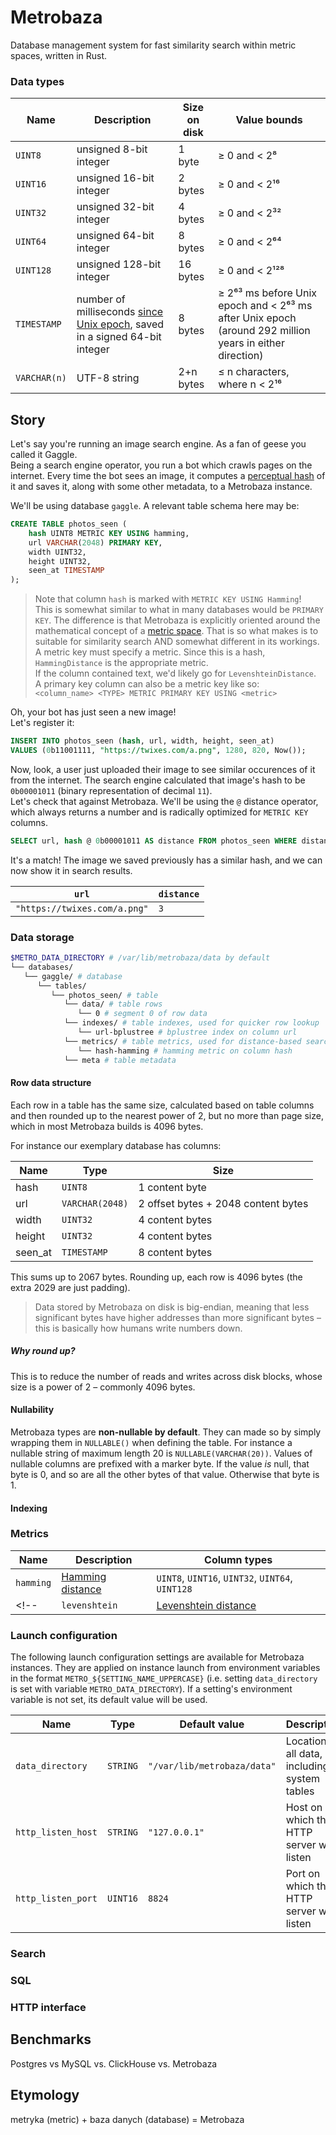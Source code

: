 # Metrobaza

Database management system for fast similarity search within metric spaces, written in Rust.

### Data types

| Name | Description | Size on disk | Value bounds |
| --- | --- | --- | -- |
| `UINT8` | unsigned 8-bit integer | 1 byte | ≥ 0 and < 2⁸ |
| `UINT16` | unsigned 16-bit integer | 2 bytes | ≥ 0 and < 2¹⁶ |
| `UINT32` | unsigned 32-bit integer | 4 bytes | ≥ 0 and < 2³² |
| `UINT64` | unsigned 64-bit integer | 8 bytes | ≥ 0 and < 2⁶⁴ |
| `UINT128` | unsigned 128-bit integer | 16 bytes | ≥ 0 and < 2¹²⁸ |
| `TIMESTAMP` | number of milliseconds [since Unix epoch](https://en.wikipedia.org/wiki/Unix_time), saved in a signed 64-bit integer | 8 bytes | ≥ 2⁶³ ms before Unix epoch and < 2⁶³ ms after Unix epoch (around 292 million years in either direction) |
| `VARCHAR(n)` | UTF-8 string | 2+n bytes | ≤ n characters, where n < 2¹⁶ |

## Story

Let's say you're running an image search engine. As a fan of geese you called it Gaggle.  
Being a search engine operator, you run a bot which crawls pages on the internet.
Every time the bot sees an image, it computes a [perceptual hash](https://en.wikipedia.org/wiki/Perceptual_hashing)
of it and saves it, along with some other metadata, to a Metrobaza instance.

We'll be using database `gaggle`. A relevant table schema here may be:

```SQL
CREATE TABLE photos_seen (
    hash UINT8 METRIC KEY USING hamming,
    url VARCHAR(2048) PRIMARY KEY,
    width UINT32,
    height UINT32,
    seen_at TIMESTAMP
);
```

> Note that column `hash` is marked with `METRIC KEY USING Hamming`!  
This is somewhat similar to what in many databases would be `PRIMARY KEY`.
The difference is that Metrobaza is explicitly oriented around the mathematical concept of
a [metric space](https://en.wikipedia.org/wiki/Metric_space). That is so what makes is to suitable for similarity search
AND somewhat different in its workings.  
A metric key must specify a metric. Since this is a hash, `HammingDistance` is the appropriate metric.  
If the column contained text, we'd likely go for `LevenshteinDistance`.  
A primary key column can also be a metric key like so:  
`<column_name> <TYPE> METRIC PRIMARY KEY USING <metric>`

Oh, your bot has just seen a new image!  
Let's register it:

```SQL
INSERT INTO photos_seen (hash, url, width, height, seen_at)
VALUES (0b11001111, "https://twixes.com/a.png", 1280, 820, Now());
```

Now, look, a user just uploaded their image to see similar occurences of it from the internet. The search engine
calculated that image's hash to be `0b00001011` (binary representation of decimal `11`).  
Let's check that against Metrobaza. We'll be using the `@` distance operator, which always returns a number
and is radically optimized for `METRIC KEY` columns.

```SQL
SELECT url, hash @ 0b00001011 AS distance FROM photos_seen WHERE distance < 4;
```

It's a match! The image we saved previously has a similar hash, and we can now show it in search results.

| `url`                        | `distance` |
| ---------------------------- | ---------- |
| `"https://twixes.com/a.png"` | `3`        |

### Data storage

```bash
$METRO_DATA_DIRECTORY # /var/lib/metrobaza/data by default
└── databases/
   └── gaggle/ # database
      └── tables/
         └── photos_seen/ # table
            └── data/ # table rows
               └── 0 # segment 0 of row data
            └── indexes/ # table indexes, used for quicker row lookup
               └── url-bplustree # bplustree index on column url
            └── metrics/ # table metrics, used for distance-based search
               └── hash-hamming # hamming metric on column hash
            └── meta # table metadata
```

#### Row data structure


Each row in a table has the same size, calculated based on table columns and then rounded up to the nearest power of 2,
but no more than page size, which in most Metrobaza builds is 4096 bytes.

For instance our exemplary database has columns:

| Name | Type | Size |
| --- | --- | --- |
| hash | `UINT8` | 1 content byte |
| url | `VARCHAR(2048)` | 2 offset bytes + 2048 content bytes |
| width | `UINT32` | 4 content bytes |
| height | `UINT32` | 4 content bytes |
| seen_at | `TIMESTAMP` | 8 content bytes |

This sums up to 2067 bytes. Rounding up, each row is 4096 bytes (the extra 2029 are just padding).

> Data stored by Metrobaza on disk is big-endian, meaning that less significant bytes have higher addresses
than more significant bytes – this is basically how humans write numbers down.

##### Why round up?

This is to reduce the number of reads and writes across disk blocks, whose size is a power of 2 – commonly 4096 bytes.

#### Nullability

Metrobaza types are **non-nullable by default**. They can made so by simply wrapping them in `NULLABLE()` when defining
the table. For instance a nullable string of maximum length 20 is `NULLABLE(VARCHAR(20))`.
Values of nullable columns are prefixed with a marker byte. If the value _is_ null, that byte is 0, and so are all the other bytes of that value. Otherwise that byte is 1.

#### Indexing



### Metrics

| Name | Description | Column types |
| --- | --- | --- |
| `hamming` | [Hamming distance](https://en.wikipedia.org/wiki/Hamming_distance) | `UINT8`, `UINT16`, `UINT32`, `UINT64`, `UINT128` |
<!--| `levenshtein` | [Levenshtein distance](https://en.wikipedia.org/wiki/Levenshtein_distance) | `VARCHAR` |-->

### Launch configuration

The following launch configuration settings are available for Metrobaza instances.
They are applied on instance launch from environment variables in the format `METRO_${SETTING_NAME_UPPERCASE}`
(i.e. setting `data_directory` is set with variable `METRO_DATA_DIRECTORY`).
If a setting's environment variable is not set, its default value will be used.

| Name | Type | Default value | Description |
| --- | --- | --- | --- |
| `data_directory` | `STRING` | `"/var/lib/metrobaza/data"` | Location of all data, including system tables |
| `http_listen_host` | `STRING` | `"127.0.0.1"` | Host on which the HTTP server will listen |
| `http_listen_port` | `UINT16` | `8824` | Port on which the HTTP server will listen |

### Search

### SQL

### HTTP interface

## Benchmarks

Postgres vs MySQL vs. ClickHouse vs. Metrobaza

## Etymology

metryka (metric) + baza danych (database) = Metrobaza
